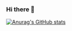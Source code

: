 ### Hi there 👋

[![Anurag's GitHub stats](https://github-readme-stats.vercel.app/api?username=kimbab2066)](https://github.com/anuraghazra/github-readme-stats)
<!--
**kimbab2066/kimbab2066** is a ✨ _special_ ✨ repository because its `README.md` (this file) appears on your GitHub profile.

Here are some ideas to get you started:

- 🔭 I’m currently working on ...
- 🌱 I’m currently learning ...
- 👯 I’m looking to collaborate on ...
- 🤔 I’m looking for help with ...
- 💬 Ask me about ...
- 📫 How to reach me: ...
- 😄 Pronouns: ...
- ⚡ Fun fact: ...
-->

